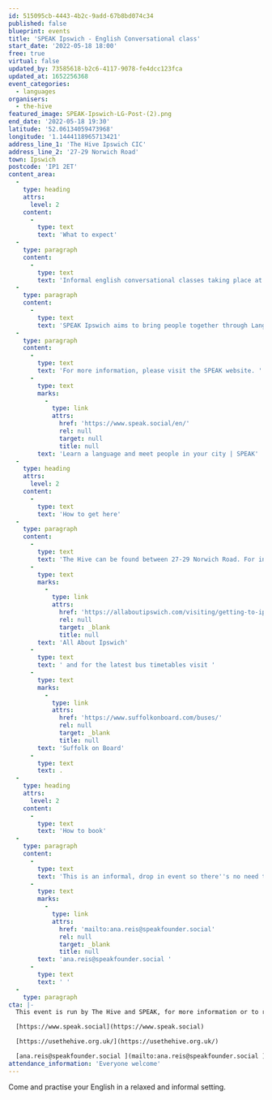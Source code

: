 ```yaml
---
id: 515095cb-4443-4b2c-9add-67b8bd074c34
published: false
blueprint: events
title: 'SPEAK Ipswich - English Conversational class'
start_date: '2022-05-18 18:00'
free: true
virtual: false
updated_by: 73585618-b2c6-4117-9078-fe4dcc123fca
updated_at: 1652256368
event_categories:
  - languages
organisers:
  - the-hive
featured_image: SPEAK-Ipswich-LG-Post-(2).png
end_date: '2022-05-18 19:30'
latitude: '52.06134059473968'
longitude: '1.1444118965713421'
address_line_1: 'The Hive Ipswich CIC'
address_line_2: '27-29 Norwich Road'
town: Ipswich
postcode: 'IP1 2ET'
content_area:
  -
    type: heading
    attrs:
      level: 2
    content:
      -
        type: text
        text: 'What to expect'
  -
    type: paragraph
    content:
      -
        type: text
        text: 'Informal english conversational classes taking place at The Hive on Norwich Road, Ipswich. Every Wednesday from 6 to 7:30pm, starting from the 4th of May for 12 weeks. '
  -
    type: paragraph
    content:
      -
        type: text
        text: 'SPEAK Ipswich aims to bring people together through Language and Culture exchange. We believe that these exchanges help our participants know about each other and create friendship bonds that they can use outside of our project.'
  -
    type: paragraph
    content:
      -
        type: text
        text: 'For more information, please visit the SPEAK website. '
      -
        type: text
        marks:
          -
            type: link
            attrs:
              href: 'https://www.speak.social/en/'
              rel: null
              target: null
              title: null
        text: 'Learn a language and meet people in your city | SPEAK'
  -
    type: heading
    attrs:
      level: 2
    content:
      -
        type: text
        text: 'How to get here'
  -
    type: paragraph
    content:
      -
        type: text
        text: 'The Hive can be found between 27-29 Norwich Road. For information about all the car parks in Ipswich town centre visit '
      -
        type: text
        marks:
          -
            type: link
            attrs:
              href: 'https://allaboutipswich.com/visiting/getting-to-ipswich-by-car'
              rel: null
              target: _blank
              title: null
        text: 'All About Ipswich'
      -
        type: text
        text: ' and for the latest bus timetables visit '
      -
        type: text
        marks:
          -
            type: link
            attrs:
              href: 'https://www.suffolkonboard.com/buses/'
              rel: null
              target: _blank
              title: null
        text: 'Suffolk on Board'
      -
        type: text
        text: .
  -
    type: heading
    attrs:
      level: 2
    content:
      -
        type: text
        text: 'How to book'
  -
    type: paragraph
    content:
      -
        type: text
        text: 'This is an informal, drop in event so there''s no need to book, however if you''re interested in coming along, or looking for more information, then please email '
      -
        type: text
        marks:
          -
            type: link
            attrs:
              href: 'mailto:ana.reis@speakfounder.social'
              rel: null
              target: _blank
              title: null
        text: 'ana.reis@speakfounder.social '
      -
        type: text
        text: ' '
  -
    type: paragraph
cta: |-
  This event is run by The Hive and SPEAK, for more information or to register interest please see below: 

  [https://www.speak.social](https://www.speak.social) 

  [https://usethehive.org.uk/](https://usethehive.org.uk/)

  [ana.reis@speakfounder.social ](mailto:ana.reis@speakfounder.social )
attendance_information: 'Everyone welcome'
---
```

Come and practise your English in a relaxed and informal setting.